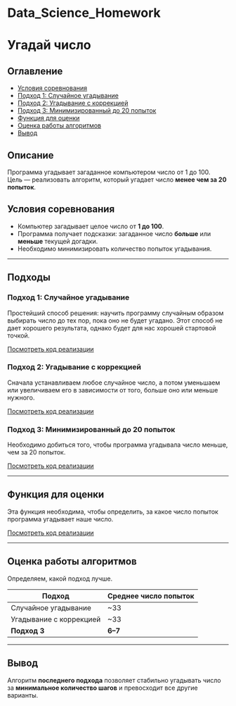 # Data_Science_Homework
# Угадай число

## Оглавление
- [Условия соревнования](#условия-соревнования)
- [Подход 1: Случайное угадывание](#подход-1-случайное-угадывание)
- [Подход 2: Угадывание с коррекцией](#подход-2-угадывание-с-коррекцией)
- [Подход 3: Минимизированный до 20 попыток](#подход-3-минимизированный-до-20-попыток)
- [Функция для оценки](#функция-для-оценки)
- [Оценка работы алгоритмов](#оценка-работы-алгоритмов)
- [Вывод](#вывод)

## Описание

Программа угадывает загаданное компьютером число от 1 до 100.  
Цель — реализовать алгоритм, который угадает число **менее чем за 20 попыток**.

## Условия соревнования

- Компьютер загадывает целое число от **1 до 100**.
- Программа получает подсказки: загаданное число **больше** или **меньше** текущей догадки.
- Необходимо минимизировать количество попыток угадывания.

---

## Подходы

### Подход 1: Случайное угадывание

Простейший способ решения: научить программу случайным образом выбирать число до тех пор, пока оно не будет угадано. Этот способ не дает хорошего результата, однако будет для нас хорошей стартовой точкой.

[Посмотреть код реализации](https://github.com/korolmaria1291/data_science_study/blob/main/game_1.py)

### Подход 2: Угадывание с коррекцией

Сначала устанавливаем любое случайное число, а потом уменьшаем или увеличиваем его в зависимости от того, больше оно или меньше нужного.

[Посмотреть код реализации](https://github.com/korolmaria1291/data_science_study/blob/main/game_2.py)

### Подход 3: Минимизированный до 20 попыток

Необходимо добиться того, чтобы программа угадывала число меньше, чем за 20 попыток.

[Посмотреть код реализации](https://github.com/korolmaria1291/data_science_study/blob/main/game_3.py)

---

## Функция для оценки

Эта функция необходима, чтобы определить, за какое число попыток программа угадывает наше число.

[Посмотреть код реализации](https://github.com/korolmaria1291/data_science_study/blob/main/evaluation_function.py)

---


## Оценка работы алгоритмов

Определяем, какой подход лучше.

| Подход                  | Среднее число попыток |
|-------------------------|------------------------|
| Случайное угадывание    | ~33                   |
| Угадывание с коррекцией | ~33                   |
| **Подход 3**            | **6–7**               |

---

## Вывод

Алгоритм **последнего подхода**  позволяет стабильно угадывать число за **минимальное количество шагов** и превосходит все другие варианты.


